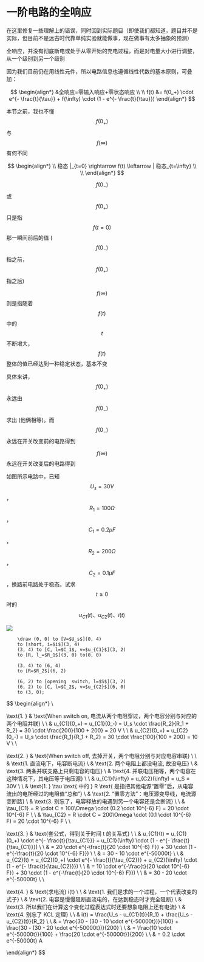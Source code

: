# 一阶电路的全响应

在这里修复一些理解上的错误，同时回到实际题目（即使我们都知道，题目并不是实际，但目前不是远古时代靠单纯实验就能做事，现在做事有太多抽象的预测）

全响应，并没有彻底断电或处于从零开始的充电过程，而是对电量大小进行调整，从一个级别到另一个级别

因为我们目前仍在用线性元件，所以电路信息也遵循线性代数的基本原则，可叠加：

$$
\begin{align*}
&全响应=零输入响应+零状态响应
\\ \\
f(t) &= f(0_+) \cdot e^{- \frac{t}{\tau}} + f(\infty) \cdot (1 - e^{- \frac{t}{\tau}})
\end{align*}
$$

本节之前，我也不懂 $$f(0_+)$$ 与 $$f(\infty)$$ 有何不同

$$
\begin{align*}
\\
稳态 |_{t=0} \rightarrow f(t) \leftarrow | 稳态_{t=\infty}
\\ \\
\end{align*}
$$

$$f(0_-)$$ 或 $$f(0_+)$$ 只是指 $$f(t=0)$$ 那一瞬间前后的值 \( $$f(0_-)$$ 指之前， $$f(0_+)$$ 指之后\)

$$f(\infty)$$ 则是指随着 $$f(t)$$ 中的 $$t$$ 不断增大， $$f(t)$$ 整体的值已经达到一种稳定状态，基本不变

具体来讲， $$f(0_+)$$ 永远由 $$f(0_-)$$ 求出 \(他俩相等\)。而 $$f(0_-)$$ 永远在开关改变前的电路得到

$$f(\infty)$$ 永远在开关改变后的电路得到

如图所示电路中，已知 $$U_s=30V$$， $$R_1=100\Omega$$， $$C_1=0.2\mu F$$， $$R_2=200\Omega$$， $$C_2=0.1\mu F$$，换路前电路处于稳态。试求 $$t \geq 0$$ 时的 $$u_{C1}(t)、u_{C2}(t)、i(t)$$

![](https://github.com/yingshaoxo/university-notes/tree/cc7cb1e4698c6d680876321163907ff1e1b4ac91/electrical-engineering/response/assets/Response_FullVersion.png)

```text
    \draw (0, 0) to [V=$U_s$](0, 4)
    to [short, i=$i$](3, 4)
    (3, 4) to [C, l=$C_1$, v=$u_{C1}$](3, 2) 
    to [R, l_=$R_1$](3, 0) to(0, 0)

    (3, 4) to (6, 4)
    to [R=$R_2$](6, 2)

    (6, 2) to [opening  switch, l=$S$](3, 2)
    (6, 2) to [C, l=$C_2$, v=$u_{C2}$](6, 0)
    to (3, 0);
```

$$
\begin{align*}
\\

\text{1. } & \text{When switch on, 电流从两个电阻穿过，两个电容分别与对应的两个电阻并联}
\\ \\
& u_{C1}(0_+) = u_{C1}(0_-) = U_s \cdot \frac{R_2}{R_1 + R_2} = 30 \cdot \frac{200}{100 + 200} = 20 V
\\ \\
& u_{C2}(0_+) = u_{C2}(0_-) = U_s \cdot \frac{R_1}{R_1 + R_2} = 30 \cdot \frac{100}{100 + 200} = 10 V
\\ \\

\text{2. } & \text{When switch off, 去掉开关，两个电阻分别与对应电容串联}
\\ \\
& \text{1. 直流电下，电容断电流}
\\
& \text{2. 两个电阻上都没电流, 故没电压}
\\
& \text{3. 两条并联支路上只剩电容的电压}
\\
& \text{4. 并联电压相等，两个电容在这种情况下，其电压等于电压源}
\\ \\
& u_{C1}(\infty) = u_{C2}(\infty) = u_S = 30V
\\ \\
& \text{1. } \tau \text{ 中的 }  R \text{ 是指把其他电源“置零”后，从电容流出的电所经过的电阻值“总和”}
\\
& \text{2. “置零方法”：电压源变导线，电流源变断路}
\\
& \text{3. 别忘了，电容释放的电遇到另一个电容还是会断流}
\\ \\
& \tau_{C1} = R \cdot C = 100\Omega \cdot (0.2 \cdot 10^{-6} F) = 20 \cdot 10^{-6} F
\\ \\
& \tau_{C2} = R \cdot C = 200\Omega \cdot (0.1 \cdot 10^{-6} F) = 20 \cdot 10^{-6} F
\\ \\

\text{3. } & \text{套公式，得到关于时间 t 的关系式}
\\ \\
& u_{C1}(t) = u_{C1}(0_+) \cdot e^{- \frac{t}{\tau_{C1}}} + u_{C1}(\infty) \cdot (1 - e^{- \frac{t}{\tau_{C1}}})
\\ \\
& = 20 \cdot e^{-\frac{t}{20 \cdot 10^{-6} F}} + 30 \cdot (1 - e^{-\frac{t}{20 \cdot 10^{-6} F}})
\\ \\
& = 30 - 10 \cdot e^{-50000t}
\\ \\
& u_{C2}(t) = u_{C2}(0_+) \cdot e^{- \frac{t}{\tau_{C2}}} + u_{C2}(\infty) \cdot (1 - e^{- \frac{t}{\tau_{C2}}})
\\ \\
& = 10 \cdot e^{-\frac{t}{20 \cdot 10^{-6} F}} + 30 \cdot (1 - e^{-\frac{t}{20 \cdot 10^{-6} F}})
\\ \\
& = 30 - 20 \cdot e^{-50000t}
\\ \\

\text{4. } & \text{求电流} i(t)
\\ \\
& \text{1. 我们是求的一个过程，一个代表改变的式子}
\\
& \text{2. 电容是慢慢阻断直流电的，在达到稳态时才完全阻断}
\\
& \text{3. 所以我们在计算这个变化过程表达式时还要想象电阻上还有电流}
\\
& \text{4. 别忘了 KCL 定理}
\\ \\ 
& i(t) = \frac{U_s - u_{C1}(t)}{R_1} + \frac{U_s - u_{C2}(t)}{R_2}
\\ \\
& = \frac{30 - (30 - 10 \cdot e^{-50000t})}{100} + \frac{30 - (30 - 20 \cdot e^{-50000t})}{200}
\\ \\ 
& = \frac{10 \cdot e^{-50000t}}{100} + \frac{20 \cdot e^{-50000t}}{200}
\\ \\
& = 0.2 \cdot e^{-50000t} A

\end{align*}
$$

